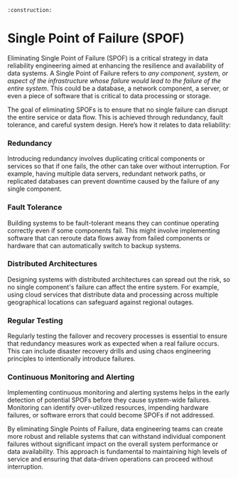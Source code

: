 ```admonish warning title="Page under construction"
:construction:
```

# Single Point of Failure (SPOF)

Eliminating Single Point of Failure (SPOF) is a critical strategy in data reliability engineering aimed at enhancing the resilience and availability of data systems. A Single Point of Failure refers to *any component, system, or aspect of the infrastructure whose failure would lead to the failure of the entire system*. This could be a database, a network component, a server, or even a piece of software that is critical to data processing or storage.

The goal of eliminating SPOFs is to ensure that no single failure can disrupt the entire service or data flow. This is achieved through redundancy, fault tolerance, and careful system design. Here’s how it relates to data reliability:

### Redundancy

Introducing redundancy involves duplicating critical components or services so that if one fails, the other can take over without interruption. For example, having multiple data servers, redundant network paths, or replicated databases can prevent downtime caused by the failure of any single component.

### Fault Tolerance

Building systems to be fault-tolerant means they can continue operating correctly even if some components fail. This might involve implementing software that can reroute data flows away from failed components or hardware that can automatically switch to backup systems.

### Distributed Architectures

Designing systems with distributed architectures can spread out the risk, so no single component's failure can affect the entire system. For example, using cloud services that distribute data and processing across multiple geographical locations can safeguard against regional outages.

### Regular Testing

Regularly testing the failover and recovery processes is essential to ensure that redundancy measures work as expected when a real failure occurs. This can include disaster recovery drills and using chaos engineering principles to intentionally introduce failures.

### Continuous Monitoring and Alerting

Implementing continuous monitoring and alerting systems helps in the early detection of potential SPOFs before they cause system-wide failures. Monitoring can identify over-utilized resources, impending hardware failures, or software errors that could become SPOFs if not addressed.

By eliminating Single Points of Failure, data engineering teams can create more robust and reliable systems that can withstand individual component failures without significant impact on the overall system performance or data availability. This approach is fundamental to maintaining high levels of service and ensuring that data-driven operations can proceed without interruption.
